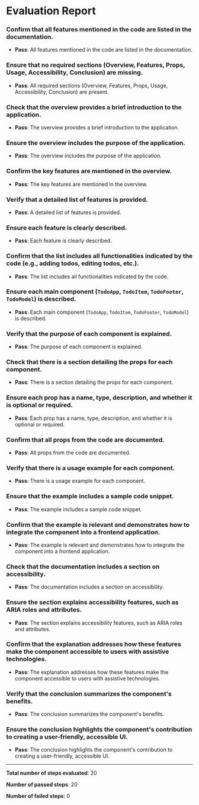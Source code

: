 # Evaluation Report

### Confirm that all features mentioned in the code are listed in the documentation.
- **Pass**: All features mentioned in the code are listed in the documentation.

### Ensure that no required sections (Overview, Features, Props, Usage, Accessibility, Conclusion) are missing.
- **Pass**: All required sections (Overview, Features, Props, Usage, Accessibility, Conclusion) are present.

### Check that the overview provides a brief introduction to the application.
- **Pass**: The overview provides a brief introduction to the application.

### Ensure the overview includes the purpose of the application.
- **Pass**: The overview includes the purpose of the application.

### Confirm the key features are mentioned in the overview.
- **Pass**: The key features are mentioned in the overview.

### Verify that a detailed list of features is provided.
- **Pass**: A detailed list of features is provided.

### Ensure each feature is clearly described.
- **Pass**: Each feature is clearly described.

### Confirm that the list includes all functionalities indicated by the code (e.g., adding todos, editing todos, etc.).
- **Pass**: The list includes all functionalities indicated by the code.

### Ensure each main component (`TodoApp`, `TodoItem`, `TodoFooter`, `TodoModel`) is described.
- **Pass**: Each main component (`TodoApp`, `TodoItem`, `TodoFooter`, `TodoModel`) is described.

### Verify that the purpose of each component is explained.
- **Pass**: The purpose of each component is explained.

### Check that there is a section detailing the props for each component.
- **Pass**: There is a section detailing the props for each component.

### Ensure each prop has a name, type, description, and whether it is optional or required.
- **Pass**: Each prop has a name, type, description, and whether it is optional or required.

### Confirm that all props from the code are documented.
- **Pass**: All props from the code are documented.

### Verify that there is a usage example for each component.
- **Pass**: There is a usage example for each component.

### Ensure that the example includes a sample code snippet.
- **Pass**: The example includes a sample code snippet.

### Confirm that the example is relevant and demonstrates how to integrate the component into a frontend application.
- **Pass**: The example is relevant and demonstrates how to integrate the component into a frontend application.

### Check that the documentation includes a section on accessibility.
- **Pass**: The documentation includes a section on accessibility.

### Ensure the section explains accessibility features, such as ARIA roles and attributes.
- **Pass**: The section explains accessibility features, such as ARIA roles and attributes.

### Confirm that the explanation addresses how these features make the component accessible to users with assistive technologies.
- **Pass**: The explanation addresses how these features make the component accessible to users with assistive technologies.

### Verify that the conclusion summarizes the component's benefits.
- **Pass**: The conclusion summarizes the component's benefits.

### Ensure the conclusion highlights the component's contribution to creating a user-friendly, accessible UI.
- **Pass**: The conclusion highlights the component's contribution to creating a user-friendly, accessible UI.

---

**Total number of steps evaluated**: 20

**Number of passed steps**: 20

**Number of failed steps**: 0